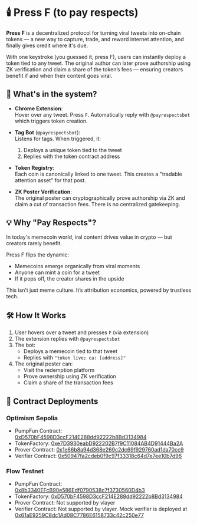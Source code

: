 # 🕯️ Press F (to pay respects)

**Press F** is a decentralized protocol for turning viral tweets into on-chain tokens — a new way to capture, trade, and reward internet attention, and finally gives credit where it's due.

With one keystroke (you guessed it, press F), users can instantly deploy a token tied to any tweet. The original author can later prove authorship using ZK verification and claim a share of the token’s fees — ensuring creators benefit if and when their content goes viral.

## 🧩 What's in the system?

- **Chrome Extension**:  
    Hover over any tweet. Press `F`. Automatically reply with `@payrespectsbot` which triggers token creation.

- **Tag Bot** (`@payrespectsbot`):  
    Listens for tags. When triggered, it:
    1. Deploys a unique token tied to the tweet
    2. Replies with the token contract address

- **Token Registry**:  
    Each coin is canonically linked to one tweet. This creates a "tradable attention asset" for that post.

- **ZK Poster Verification**:  
    The original poster can cryptographically prove authorship via ZK and claim a cut of transaction fees. There is no centralized gatekeeping.

## 💡 Why "Pay Respects"?

In today's memecoin world, iral content drives value in crypto — but creators rarely benefit.

Press F flips the dynamic:

- Memecoins emerge organically from viral moments
- Anyone can mint a coin for a tweet
- If it pops off, the creator shares in the upside

This isn’t just meme culture. It’s attribution economics, powered by trustless tech.

## 🛠️ How It Works

1. User hovers over a tweet and presses `F` (via extension)
2. The extension replies with `@payrespectsbot`
3. The bot:
    - Deploys a memecoin tied to that tweet
    - Replies with `"token live; ca: [address]"`
4. The original poster can:
    - Visit the redemption platform
    - Prove ownership using ZK verification
    - Claim a share of the transaction fees

## 📝 Contract Deployments

### Optimism Sepolia

- PumpFun Contract: [0xD570bF4598D3ccF214E288dd92222b8Bd3134984](https://optimism-sepolia.blockscout.com/address/0xD570bF4598D3ccF214E288dd92222b8Bd3134984)
- TokenFactory: [0xe7D3930eabD922202B7f9C11084AB4D91444Ba2A](https://optimism-sepolia.blockscout.com/address/0xe7D3930eabD922202B7f9C11084AB4D91444Ba2A)
- Prover Contract: [0x1e66b8a94d368e269c2dc69f929760ad1da70cc9](https://optimism-sepolia.blockscout.com/address/0x1e66b8a94d368e269c2dc69f929760ad1da70cc9)
- Verifier Contract: [0x50947fa2cdeb0f9c97f33318c64d7e7ee10b7d96](https://optimism-sepolia.blockscout.com/address/0x50947fa2cdeb0f9c97f33318c64d7e7ee10b7d96)

### Flow Testnet

- PumpFun Contract: [0x8b3340EFcB90e586Edf0790538c7f3730560D4b3](https://evm-testnet.flowscan.io/address/0x8b3340EFcB90e586Edf0790538c7f3730560D4b3)
- TokenFactory: [0xD570bF4598D3ccF214E288dd92222b8Bd3134984](https://evm-testnet.flowscan.io/address/0xD570bF4598D3ccF214E288dd92222b8Bd3134984)
- Prover Contract: Not supported by vlayer
- Verifier Contract: Not supported by vlayer. Mock verifier is deployed at [0x61aE9259C8dc1Ad08C7786E6158733c42c250e77](https://evm-testnet.flowscan.io/address/0x61aE9259C8dc1Ad08C7786E6158733c42c250e77)
